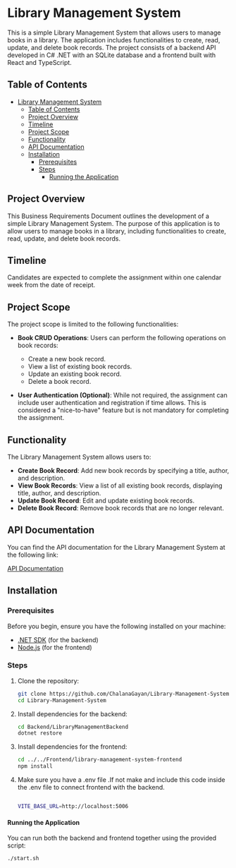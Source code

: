 # Library Management System

This is a simple Library Management System that allows users to manage books in a library. The application includes functionalities to create, read, update, and delete book records. The project consists of a backend API developed in C# .NET with an SQLite database and a frontend built with React and TypeScript.

## Table of Contents

- [Library Management System](#library-management-system)
  - [Table of Contents](#table-of-contents)
  - [Project Overview](#project-overview)
  - [Timeline](#timeline)
  - [Project Scope](#project-scope)
  - [Functionality](#functionality)
  - [API Documentation](#api-documentation)
  - [Installation](#installation)
    - [Prerequisites](#prerequisites)
    - [Steps](#steps)
      - [Running the Application](#running-the-application)

## Project Overview

This Business Requirements Document outlines the development of a simple Library Management System. The purpose of this application is to allow users to manage books in a library, including functionalities to create, read, update, and delete book records.

## Timeline

Candidates are expected to complete the assignment within one calendar week from the date of receipt.

## Project Scope

The project scope is limited to the following functionalities:

- **Book CRUD Operations**: Users can perform the following operations on book records:
  - Create a new book record.
  - View a list of existing book records.
  - Update an existing book record.
  - Delete a book record.

- **User Authentication (Optional)**: While not required, the assignment can include user authentication and registration if time allows. This is considered a "nice-to-have" feature but is not mandatory for completing the assignment.

## Functionality

The Library Management System allows users to:

- **Create Book Record**: Add new book records by specifying a title, author, and description.
- **View Book Records**: View a list of all existing book records, displaying title, author, and description.
- **Update Book Record**: Edit and update existing book records.
- **Delete Book Record**: Remove book records that are no longer relevant.

## API Documentation

You can find the API documentation for the Library Management System at the following link:

[API Documentation](https://documenter.getpostman.com/view/36360468/2sAXxTdWoM)


## Installation

### Prerequisites

Before you begin, ensure you have the following installed on your machine:

- [.NET SDK](https://dotnet.microsoft.com/download) (for the backend)
- [Node.js](https://nodejs.org/) (for the frontend)

### Steps

1. Clone the repository:
    ```bash
    git clone https://github.com/ChalanaGayan/Library-Management-System.git
    cd Library-Management-System
    ```

2. Install dependencies for the backend:
    ```bash
    cd Backend/LibraryManagementBackend
    dotnet restore
    ```

3. Install dependencies for the frontend:
    ```bash
    cd ../../Frontend/library-management-system-frontend
    npm install
    ```

4. Make sure you have a .env file .If not make and include this code inside the .env file to connect frontend with the backend. 
    ```bash

    VITE_BASE_URL=http://localhost:5006

    ```

#### Running the Application

You can run both the backend and frontend together using the provided script:

```bash
./start.sh
```

